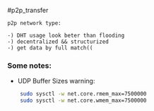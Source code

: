 #p2p_transfer

    p2p network type:

    -) DHT usage look beter than flooding
    -) decentralized && structurized
    -) get data by full match((



### Some notes:
- UDP Buffer Sizes warning:
```bash
    sudo sysctl -w net.core.rmem_max=7500000
    sudo sysctl -w net.core.wmem_max=7500000
```